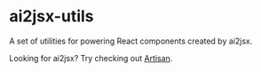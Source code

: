 # ai2jsx-utils

A set of utilities for powering React components created by ai2jsx.

Looking for ai2jsx? Try checking out [Artisan](https://github.com/The-Politico/artisan).
